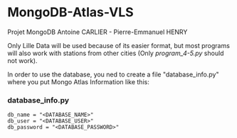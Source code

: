 # MongoDB-Atlas-VLS

Projet MongoDB Antoine CARLIER - Pierre-Emmanuel HENRY

Only Lille Data will be used because of its easier format, but most programs will also work with stations from other cities (Only _program_4-5.py_ should not work).

In order to use the database, you ned to create a file "database_info.py" where you put Mongo Atlas Information like this:

### database_info.py 
```
db_name = "<DATABASE_NAME>"
db_user = "<DATABASE_USER>"
db_password = "<DATABASE_PASSWORD>"
```

